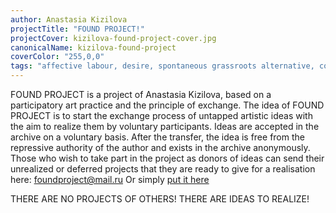 ```yaml
---
author: Anastasia Kizilova
projectTitle: "FOUND PROJECT!"
projectCover: kizilova-found-project-cover.jpg
canonicalName: kizilova-found-project
coverColor: "255,0,0"
tags: "affective labour, desire, spontaneous grassroots alternative, collection, all to all, contingency, IRLA: an Ideal Rejection Letter to an Artist, protocols of self-organisation, self-destructing structures, speculative synthesis, tongue and teeth of creativity"
---
```


FOUND PROJECT is a project of Anastasia Kizilova, based on a participatory art practice and the principle of exchange. The idea of FOUND PROJECT is to start the exchange process of untapped artistic ideas with the aim to realize them by voluntary participants. Ideas are accepted in the archive on a voluntary basis. After the transfer, the idea is free from the repressive authority of the author and exists in the archive anonymously. Those who wish to take part in the project as donors of ideas can send their unrealized or deferred projects that they are ready to give for a realisation here: foundproject@mail.ru
Or simply [put it here][1]

THERE ARE NO PROJECTS OF OTHERS! THERE ARE IDEAS TO REALIZE!

[1]:	https://docs.google.com/document/d/1pIM21BcQ23f0vV_-5YoOCicQKwwEnxQ7TOazoMkLz20/edit
